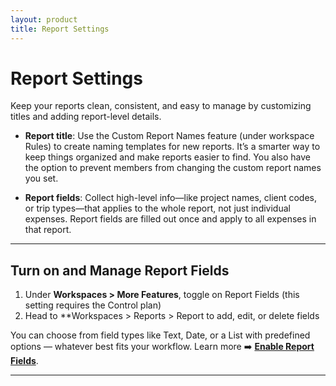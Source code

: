 ```yaml
---
layout: product
title: Report Settings
---
```


# Report Settings

Keep your reports clean, consistent, and easy to manage by customizing titles and adding report-level details.

- **Report title**: Use the Custom Report Names feature (under workspace Rules) to create naming templates for new reports. It’s a smarter way to keep things organized and make reports easier to find. You also have the option to prevent members from changing the custom report names you set.

- **Report fields**: Collect high-level info—like project names, client codes, or trip types—that applies to the whole report, not just individual expenses. Report fields are filled out once and apply to all expenses in that report.

---

## Turn on and Manage Report Fields
1. Under **Workspaces > More Features**, toggle on Report Fields (this setting requires the Control plan)
2. Head to **Workspaces > Reports > Report  to add, edit, or delete fields

You can choose from field types like Text, Date, or a List with predefined options — whatever best fits your workflow. Learn more ➡️ **[Enable Report Fields](https://help.expensify.com/articles/new-expensify/workspaces/Enable-Report-Fields)**. 

---
